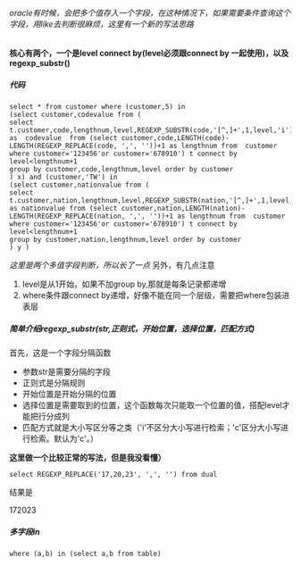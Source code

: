 ###### oracle有时候，会把多个值存入一个字段，在这种情况下，如果需要条件查询这个字段，用like去判断很麻烦，这里有一个新的写法思路
**核心有两个，一个是level connect by(level必须跟connect by 一起使用)，以及regexp_substr()**
##### 代码
```
select * from customer where (customer,5) in 
(select customer,codevalue from (
select t.customer,code,lengthnum,level,REGEXP_SUBSTR(code,'[^,]+',1,level,'i') as  codevalue  from (select customer,code,LENGTH(code)-LENGTH(REGEXP_REPLACE(code, ',', ''))+1 as lengthnum from  customer where customer='123456'or customer='678910') t connect by level<lengthnum+1
group by customer,code,lengthnum,level order by customer
) x) and (customer,'TW') in
(select customer,nationvalue from (
select t.customer,nation,lengthnum,level,REGEXP_SUBSTR(nation,'[^,]+',1,level,'i') as nationvalue from (select customer,nation,LENGTH(nation)-LENGTH(REGEXP_REPLACE(nation, ',', ''))+1 as lengthnum from  customer where customer='123456'or customer='678910') t connect by level<lengthnum+1
group by customer,nation,lengthnum,level order by customer
) y )
```
*这里是两个多值字段判断，所以长了一点*
另外，有几点注意
1. level是从1开始，如果不加group by,那就是每条记录都递增
2. where条件跟connect by递增，好像不能在同一个层级，需要把where包装进表层


##### 简单介绍regexp_substr(str,正则式，开始位置，选择位置，匹配方式)
首先，这是一个字段分隔函数
- 参数str是需要分隔的字段
- 正则式是分隔规则
- 开始位置是开始分隔的位置
- 选择位置是需要取到的位置，这个函数每次只能取一个位置的值，搭配level才能把行分成列
- 匹配方式就是大小写区分等之类（'i'不区分大小写进行检索；'c'区分大小写进行检索。默认为'c'。）

**这里做一个比较正常的写法，但是我没看懂）**
```
select REGEXP_REPLACE('17,20,23', ',', '') from dual
```
结果是
>
172023






##### 多字段in
```
where (a,b) in (select a,b from table)
```

